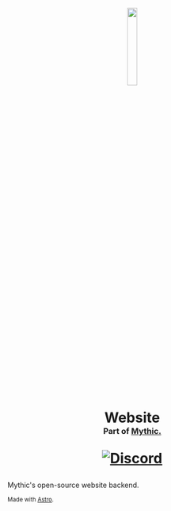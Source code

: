 <h1 align="center">
  <br>
  <a href="https://getmythic.app">
    <img src="https://github.com/MythicApp/Mythic/assets/41133734/55df5b7d-f40f-4048-a5d9-e3746d92e138" 
      style="width: 20%; height: 20%;">
  </a>

  Website
  <br>
  <sub><sub><sub>Part of <a href="https://getmythic.app">Mythic.</a></sub></sub></sub>

  [![Discord](https://img.shields.io/discord/1154998702650425397?color=5865F2)](https://discord.com/invite/58NZ7fFqPy)
</h1>

Mythic's open-source website backend.

<sub>Made with <a href="https://astro.build/">Astro</a>.</sub>
